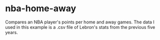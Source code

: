 # nba-home-away
Compares an NBA player's points per home and away games.
The data I used in this example is a .csv file of Lebron's stats from the previous five years.
